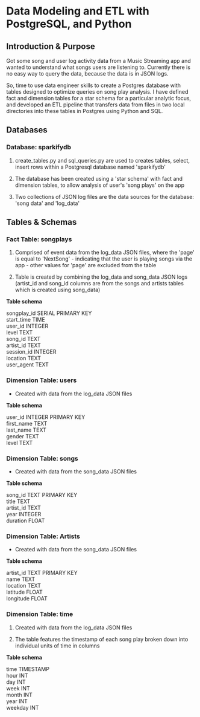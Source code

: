 
# Data Modeling and ETL with PostgreSQL, and Python

## Introduction & Purpose

Got some song and user log activity data from a Music Streaming app and wanted to understand what songs users are listening to. Currently there is no easy way to query the data, because the data is in JSON logs.

So, time to use data engineer skills to create a Postgres database with tables designed to optimize queries on song play analysis. I have defined fact and dimension tables for a star schema for a particular analytic focus, and developed an ETL pipeline that transfers data from files in two local directories into these tables in Postgres using Python and SQL.

## Databases
### Database: sparkifydb

1. create_tables.py and sql_queries.py are used to creates tables, select, insert rows within a Postgresql database named 'sparkifydb'
    
2. The database has been created using a 'star schema' with fact and dimension tables, to allow analysis of user's 'song plays' on the app
    
3. Two collections of JSON log files are the data sources for the database: 'song data' and 'log_data'


## Tables & Schemas

### Fact Table: songplays
    
1. Comprised of event data from the log_data JSON files, where the 'page' is equal to 'NextSong' - indicating that the user is playing songs via the app - other values for 'page' are excluded from the table
    
2. Table is created by combining the log_data and song_data JSON logs (artist_id and song_id columns are from the songs and artists tables which is created using song_data)
    
**Table schema**
    
songplay_id SERIAL PRIMARY KEY   
start_time TIME    
user_id INTEGER   
level TEXT  
song_id TEXT  
artist_id TEXT   
session_id INTEGER   
location TEXT   
user_agent TEXT   


### Dimension Table: users

* Created with data from the log_data JSON files

**Table schema**
    
user_id INTEGER PRIMARY KEY    
first_name TEXT    
last_name TEXT    
gender TEXT    
level TEXT     



### Dimension Table: songs 

* Created with data from the song_data JSON files
    
**Table schema**
    
song_id TEXT PRIMARY KEY    
title TEXT    
artist_id TEXT    
year INTEGER     
duration FLOAT     
    

### Dimension Table: Artists

* Created with data from the song_data JSON files
    
**Table schema**
    
    
artist_id TEXT PRIMARY KEY     
name TEXT     
location TEXT    
latitude FLOAT    
longitude FLOAT     
    


### Dimension Table: time

1. Created with data from the log_data JSON files
    
2. The table features the timestamp of each song play broken down into individual units of time in columns
    
**Table schema**
    
time TIMESTAMP    
hour INT     
day INT     
week INT     
month INT     
year INT     
weekday INT     